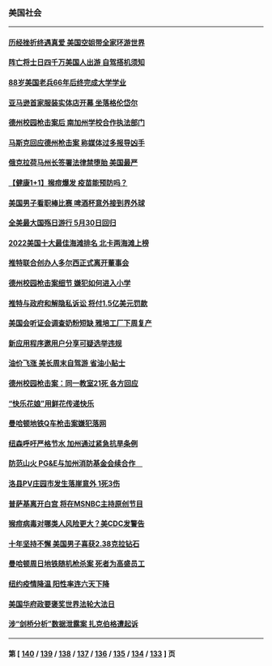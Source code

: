 ### 美国社会
---
#### [历经挫折终遇真爱 美国空姐带全家环游世界](../../pages/ncid1078160/n13746401.md) 
#### [阵亡将士日四千万美国人出游 自驾搭机须知](../../pages/ncid1078160/n13746848.md) 
#### [88岁美国老兵66年后终完成大学学业](../../pages/ncid1078160/n13746364.md) 
#### [亚马逊首家服装实体店开幕 坐落格伦岱尔](../../pages/ncid1078160/n13746378.md) 
#### [德州校园枪击案后 南加州学校合作执法部门](../../pages/ncid1078160/n13746258.md) 
#### [马斯克回应德州枪击案 称媒体过多报导凶手](../../pages/ncid1078160/n13746165.md) 
#### [俄克拉荷马州长签署法律禁堕胎 美国最严](../../pages/ncid1078160/n13746035.md) 
#### [【健康1+1】猴痘爆发 疫苗能预防吗？](../../pages/ncid1078160/n13745895.md) 
#### [美国男子看职棒比赛 啤酒杯意外接到界外球](../../pages/ncid1078160/n13745435.md) 
#### [全美最大国殇日游行 5月30日回归](../../pages/ncid1078160/n13745527.md) 
#### [2022美国十大最佳海滩排名 北卡两海滩上榜](../../pages/ncid1078160/n13745329.md) 
#### [推特联合创办人多尔西正式离开董事会](../../pages/ncid1078160/n13745396.md) 
#### [德州校园枪击案细节 嫌犯如何进入小学](../../pages/ncid1078160/n13745279.md) 
#### [推特与政府和解隐私诉讼 将付1.5亿美元罚款](../../pages/ncid1078160/n13745290.md) 
#### [美国会听证会调查奶粉短缺 雅培工厂下周复产](../../pages/ncid1078160/n13745217.md) 
#### [新应用程序邀用户分享可疑选举违规](../../pages/ncid1078160/n13745296.md) 
#### [油价飞涨 美长周末自驾游 省油小贴士](../../pages/ncid1078160/n13745230.md) 
#### [德州校园枪击案：同一教室21死 各方回应](../../pages/ncid1078160/n13745096.md) 
#### [“快乐花娘”用鲜花传递快乐](../../pages/ncid1078160/n13745097.md) 
#### [曼哈顿地铁Q车枪击案嫌犯落网](../../pages/ncid1078160/n13744680.md) 
#### [纽森呼吁严格节水 加州通过紧急抗旱条例](../../pages/ncid1078160/n13744591.md) 
#### [防范山火 PG&E与加州消防基金会续合作　](../../pages/ncid1078160/n13744559.md) 
#### [洛县PV庄园市发生落崖意外 1死3伤](../../pages/ncid1078160/n13744489.md) 
#### [普萨基离开白宫 将在MSNBC主持原创节目](../../pages/ncid1078160/n13744415.md) 
#### [猴痘病毒对哪类人风险更大？美CDC发警告](../../pages/ncid1078160/n13744429.md) 
#### [十年坚持不懈 美国男子喜获2.38克拉钻石](../../pages/ncid1078160/n13744094.md) 
#### [曼哈顿周日地铁随机枪杀案 死者为高盛员工](../../pages/ncid1078160/n13744022.md) 
#### [纽约疫情降温 阳性率连六天下降](../../pages/ncid1078160/n13743967.md) 
#### [美国华府政要褒奖世界法轮大法日](../../pages/ncid1078160/n13743770.md) 
#### [涉“剑桥分析”数据泄露案 扎克伯格遭起诉](../../pages/ncid1078160/n13743801.md) 

---
#### 第 [ [140](./140.md) / [139](./139.md) / [138](./138.md) / [137](./137.md) / [136](./136.md) / [135](./135.md) / [134](./134.md) / [133](./133.md) ] 页
